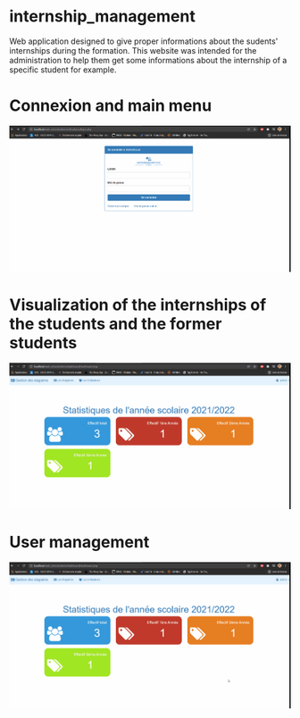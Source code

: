 # internship_management
Web application designed to give proper informations about the sudents' internships during the formation. This website was intended for the administration to help them get some informations about the internship of a specific student for example.

# Connexion and main menu
<img src="https://github.com/pinos19/internship_management/blob/main/admin/images/connexionAccueil.gif"/>

# Visualization of the internships of the students and the former students

<img src="https://github.com/pinos19/internship_management/blob/main/admin/images/stagiairesNavigation.gif"/>

# User management

<img src="https://github.com/pinos19/internship_management/blob/main/admin/images/gestionUtilisateurs.gif"/>
